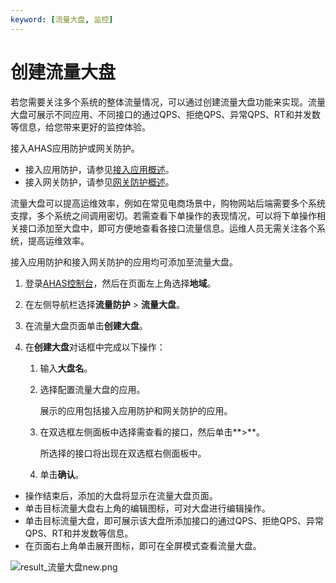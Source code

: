 ```yaml
---
keyword: [流量大盘, 监控]
---
```


# 创建流量大盘

若您需要关注多个系统的整体流量情况，可以通过创建流量大盘功能来实现。流量大盘可展示不同应用、不同接口的通过QPS、拒绝QPS、异常QPS、RT和并发数等信息，给您带来更好的监控体验。

接入AHAS应用防护或网关防护。

-   接入应用防护，请参见[接入应用概述](/cn.zh-CN/应用防护/接入应用/接入应用概述.md)。
-   接入网关防护，请参见[网关防护概述](/cn.zh-CN/网关防护/网关防护概述.md)。

流量大盘可以提高运维效率，例如在常见电商场景中，购物网站后端需要多个系统支撑，多个系统之间调用密切。若需查看下单操作的表现情况，可以将下单操作相关接口添加至大盘中，即可方便地查看各接口流量信息。运维人员无需关注各个系统，提高运维效率。

接入应用防护和接入网关防护的应用均可添加至流量大盘。

1.  登录[AHAS控制台](https://ahas.console.aliyun.com)，然后在页面左上角选择**地域**。

2.  在左侧导航栏选择**流量防护** \> **流量大盘**。

3.  在流量大盘页面单击**创建大盘**。

4.  在**创建大盘**对话框中完成以下操作：

    1.  输入**大盘名**。

    2.  选择配置流量大盘的应用。

        展示的应用包括接入应用防护和网关防护的应用。

    3.  在双选框左侧面板中选择需查看的接口，然后单击**\>**。

        所选择的接口将出现在双选框右侧面板中。

    4.  单击**确认**。


-   操作结束后，添加的大盘将显示在流量大盘页面。
-   单击目标流量大盘右上角的编辑图标，可对大盘进行编辑操作。
-   单击目标流量大盘，即可展示该大盘所添加接口的通过QPS、拒绝QPS、异常QPS、RT和并发数等信息。
-   在页面右上角单击展开图标，即可在全屏模式查看流量大盘。

![result_流量大盘new.png](https://static-aliyun-doc.oss-cn-hangzhou.aliyuncs.com/assets/img/zh-CN/6976079951/p164535.png)

